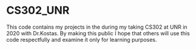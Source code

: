 # CS302_UNR
This code contains my projects in the during my taking CS302 at UNR in 2020 with Dr.Kostas. By making this public I hope that others will use this code respectfully and examine it only for learning purposes. 
